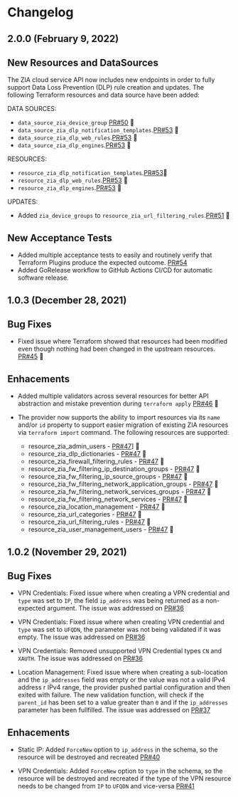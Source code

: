 # Changelog

## 2.0.0 (February 9, 2022)

## New Resources and DataSources

The ZIA cloud service API  now includes new endpoints in order to fully support Data Loss Prevention (DLP) rule creation and updates. The following Terraform resources and data source have been added:

DATA SOURCES:

- ``data_source_zia_device_group`` [PR#50](https://github.com/willguibr/terraform-provider-zpa/pull/50) :rocket:
- ``data_source_zia_dlp_notification_templates``.[PR#53](https://github.com/willguibr/terraform-provider-zpa/pull/53) :rocket:
- ``data_source_zia_dlp_web_rules``.[PR#53](https://github.com/willguibr/terraform-provider-zpa/pull/53) :rocket:
- ``data_source_zia_dlp_engines``.[PR#53](https://github.com/willguibr/terraform-provider-zpa/pull/53) :rocket:

RESOURCES:

- ``resource_zia_dlp_notification_templates``.[PR#53](https://github.com/willguibr/terraform-provider-zpa/pull/53):rocket:
- ``resource_zia_dlp_web_rules``.[PR#53](https://github.com/willguibr/terraform-provider-zpa/pull/53) :rocket:
- ``resource_zia_dlp_engines``.[PR#53](https://github.com/willguibr/terraform-provider-zpa/pull/53) :rocket:

UPDATES:

- Added ``zia_device_groups`` to ``resource_zia_url_filtering_rules``.[PR#51](https://github.com/willguibr/terraform-provider-zpa/pull/51) :rocket:

## New Acceptance Tests

- Added multiple acceptance tests to easily and routinely verify that Terraform Plugins produce the expected outcome. [PR#54](https://github.com/willguibr/terraform-provider-zpa/pull/51)
- Added GoRelease workflow to GitHub Actions CI/CD for automatic software release.

## 1.0.3 (December 28, 2021)

## Bug Fixes

- Fixed issue where Terraform showed that resources had been modified even though nothing had been changed in the upstream resources. [PR#45](https://github.com/willguibr/terraform-provider-zia/pull/45) 🔧

## Enhacements

- Added multiple validators across several resources for better API abstraction and mistake prevention during `terraform apply` [PR#46](https://github.com/willguibr/terraform-provider-zia/pull/46) :rocket:

- The provider now supports the ability to import resources via its `name` and/or `id` property to support easier migration of existing ZIA resources via `terraform import` command.
The  following resources are supported:
    - resource_zia_admin_users - [PR#47](https://github.com/willguibr/terraform-provider-zia/pull/47)] :rocket:
    - resource_zia_dlp_dictionaries - [PR#47](https://github.com/willguibr/terraform-provider-zia/pull/47) :rocket:
    - resource_zia_firewall_filtering_rules - [PR#47](https://github.com/willguibr/terraform-provider-zia/pull/47) :rocket:
    - resource_zia_fw_filtering_ip_destination_groups - [PR#47](https://github.com/willguibr/terraform-provider-zia/pull/47) :rocket:
    - resource_zia_fw_filtering_ip_source_groups - [PR#47](https://github.com/willguibr/terraform-provider-zia/pull/47) :rocket:
    - resource_zia_fw_filtering_network_application_groups - [PR#47](https://github.com/willguibr/terraform-provider-zia/pull/47) :rocket:
    - resource_zia_fw_filtering_network_services_groups - [PR#47](https://github.com/willguibr/terraform-provider-zia/pull/47) :rocket:
    - resource_zia_fw_filtering_network_services - [PR#47](https://github.com/willguibr/terraform-provider-zia/pull/47) :rocket:
    - resource_zia_location_management - [PR#47](https://github.com/willguibr/terraform-provider-zia/pull/47) :rocket:
    - resource_zia_url_categories - [PR#47](https://github.com/willguibr/terraform-provider-zia/pull/47) :rocket:
    - resource_zia_url_filtering_rules - [PR#47](https://github.com/willguibr/terraform-provider-zia/pull/47) :rocket:
    - resource_zia_user_management_users - [PR#47](https://github.com/willguibr/terraform-provider-zia/pull/47) :rocket:

## 1.0.2 (November 29, 2021)

## Bug Fixes

- VPN Credentials: Fixed issue where when creating a VPN credential and `type` was set to `IP`, the field `ip_address` was being returned as a non-expected argument. The issue was addressed on [PR#36](https://github.com/willguibr/terraform-provider-zia/pull/36)

- VPN Credentials: Fixed issue where when creating VPN credential and `type` was set to `UFQDN`, the parameter was not being validated if it was empty. The issue was addressed on [PR#36](https://github.com/willguibr/terraform-provider-zia/pull/36)

- VPN Credentials: Removed unsupported VPN Credential types `CN` and `XAUTH`. The issue was addressed on [PR#36](https://github.com/willguibr/terraform-provider-zia/pull/36)

- Location Management: Fixed issue where when creating a sub-location and the `ip_addresses` field was empty or the value was not a valid IPv4 address r IPv4 range, the provider pushed partial configuration and then exited with failure. The new validation function, will check if the `parent_id` has been set to a value greater than `0` and if the `ip_addresses` parameter has been fullfilled. The issue was addressed on [PR#37](https://github.com/willguibr/terraform-provider-zia/pull/37)

## Enhacements

- Static IP: Added ``ForceNew`` option to ``ip_address`` in the schema, so the resource will be destroyed and recreated [PR#40](https://github.com/willguibr/terraform-provider-zia/pull/40)

- VPN Credentials: Added ``ForceNew`` option to ``type`` in the schema, so the resource will be destroyed and recreated if the type of the VPN resource needs to be changed from ``IP`` to ``UFQDN`` and vice-versa [PR#41](https://github.com/willguibr/terraform-provider-zia/pull/41)
